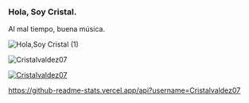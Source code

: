 ### Hola, Soy Cristal.
Al mal tiempo, buena música.

![Hola,Soy Cristal  (1)](https://user-images.githubusercontent.com/79095523/109531420-3c448400-7a8e-11eb-8297-aee1cc0f7ed4.png)

<p align="left"> <img src="https://komarev.com/ghpvc/?username=Cristalvaldez07&label=Profile%20views&color=0e75b6&style=flat" alt="Cristalvaldez07" /> </p>

<p align="left"> <a href="https://github.com/ryo-ma/github-profile-trophy"><img src="https://github-profile-trophy.vercel.app/?username=Cristalvaldez07 " alt="Cristalvaldez07 " /></a> </p>

https://github-readme-stats.vercel.app/api?username=Cristalvaldez07
